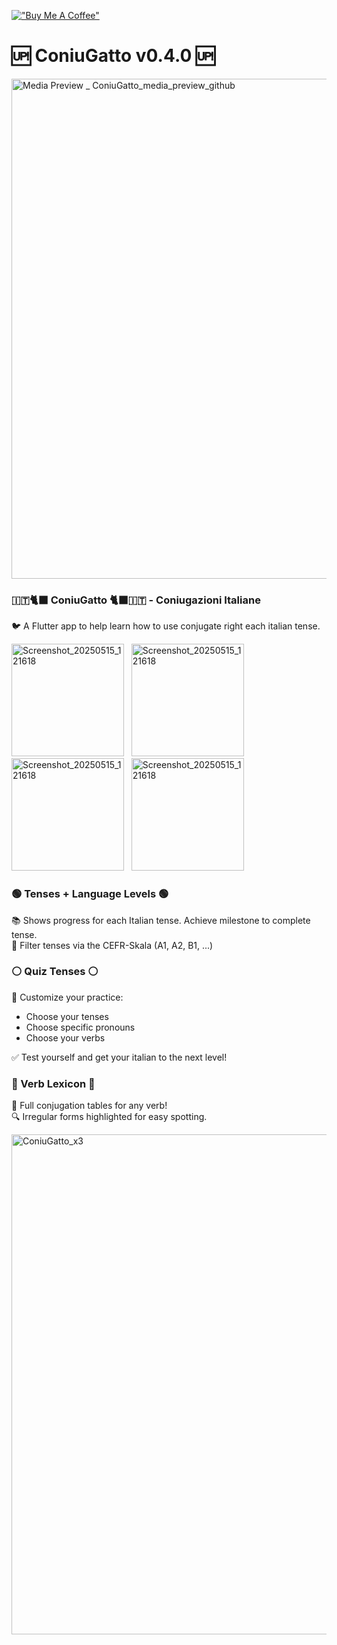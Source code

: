 
[!["Buy Me A Coffee"](https://www.buymeacoffee.com/assets/img/custom_images/orange_img.png)](https://buymeacoffee.com/nicolaskargruber)

# 🆙 ConiuGatto v0.4.0 🆙

<img width="800" alt="Media Preview _ ConiuGatto_media_preview_github" src="https://github.com/user-attachments/assets/167485ee-8661-4de2-a96f-27925cef9f94" />


### 🇮🇹🐈‍⬛ ConiuGatto 🐈‍⬛🇮🇹 - Coniugazioni Italiane
🐦 A Flutter app to help learn how to use conjugate right each italian tense.

<img width="180" alt="Screenshot_20250515_121618" src="https://github.com/user-attachments/assets/723bbaad-5ad6-4d90-94b2-a928fde357a1" /> &nbsp;
<img width="180" alt="Screenshot_20250515_121618" src="https://github.com/user-attachments/assets/e6fa1f9c-962a-464d-9fdb-fb123846cdf2" /> &nbsp;
<img width="180" alt="Screenshot_20250515_121618" src="https://github.com/user-attachments/assets/b6629897-4439-4471-bfc3-a3cbffa07f9b" /> &nbsp;
<img width="180" alt="Screenshot_20250515_121618" src="https://github.com/user-attachments/assets/a996df9a-ac4d-46e0-81b2-a6258ca18736" />


### 🟢 Tenses + Language Levels 🟢
📚 Shows progress for each Italian tense. Achieve milestone to complete tense. <br />
📂 Filter tenses via the CEFR-Skala (A1, A2, B1, ...)


### ⚪️ Quiz Tenses ⚪️
🔧 Customize your practice: 
- Choose your tenses
- Choose specific pronouns
- Choose your verbs

✅ Test yourself and get your italian to the next level!

### 🔴 Verb Lexicon 🔴
📖 Full conjugation tables for any verb! <br />
🔍 Irregular forms highlighted for easy spotting.


<img width="800" alt="ConiuGatto_x3" src="https://github.com/user-attachments/assets/fd465790-7cff-4694-8482-30575fb455ca" />

